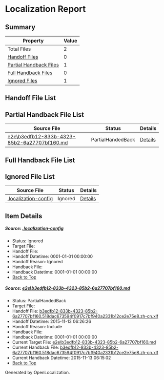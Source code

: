 # <a name='report-top'></a> Localization Report

## Summary
 Property | Value 
 -------- | ----- 
 Total Files | 2
[ Handoff Files ](#handoff-list)| 0
[ Partial Handback Files ](#partial-handback-list)| 1
[ Full Handback Files ](#full-handback-list)| 0
[ Ignored Files ](#ignored-list)| 1

## <a name='handoff-list'></a> Handoff File List

## <a name='partial-handback-list'></a> Partial Handback File List
 Source File | Status | Details 
 ----------- | ------ | ------- 
 [e2e\b3edfb12-833b-4323-85b2-6a27707bf160.md](https://github.com/OpenLocalizationTest/oltest/blob/23d8c6f173ee0e6098f17e22ca23406ee0fddad7/e2e/b3edfb12-833b-4323-85b2-6a27707bf160.md) | PartialHandedBack | [Details](#dd68c21cbc60f73005974f50091710c4872c86731)

## <a name='handback-list'></a> Full Handback File List

## <a name='ignored-list'></a> Ignored File List
 Source File | Status | Details 
 ----------- | ------ | ------- 
 [.localization-config](https://github.com/OpenLocalizationTest/oltest/blob/23d8c6f173ee0e6098f17e22ca23406ee0fddad7/.localization-config) | Ignored | [Details](#048a0e657b81f2e30d1cbef1ba533f0de3ca11c40)

## Item Details
##### <a name='048a0e657b81f2e30d1cbef1ba533f0de3ca11c40'></a> Source: [.localization-config](https://github.com/OpenLocalizationTest/oltest/blob/23d8c6f173ee0e6098f17e22ca23406ee0fddad7/.localization-config)
* Status: Ignored
* Target File: 
* Handoff File: 
* Handoff Datetime: 0001-01-01 00:00:00
* Handoff Reason: Ignored
* Handback File: 
* Handback Datetime: 0001-01-01 00:00:00
* [Back to Top](#report-top)

##### <a name='dd68c21cbc60f73005974f50091710c4872c86731'></a> Source: [e2e\b3edfb12-833b-4323-85b2-6a27707bf160.md](https://github.com/OpenLocalizationTest/oltest/blob/23d8c6f173ee0e6098f17e22ca23406ee0fddad7/e2e/b3edfb12-833b-4323-85b2-6a27707bf160.md)
* Status: PartialHandedBack
* Target File: 
* Handoff File: [b3edfb12-833b-4323-85b2-6a27707bf160.518dac673594f0917c7bf940a2331b12ce2e75e8.zh-cn.xlf](https://github.com/OpenLocalizationTestOrg/olhandoff/blob/c1a098672cd17ec2408197bb253a9c1b64ad9637/ol-handoff/OpenLocalizationTestOrg/oltest.zh-cn/yanz/b3edfb12-833b-4323-85b2-6a27707bf160.518dac673594f0917c7bf940a2331b12ce2e75e8.zh-cn.xlf)
* Handoff Datetime: 2015-11-13 06:26:26
* Handoff Reason: Include
* Handback File: 
* Handback Datetime: 0001-01-01 00:00:00
* Current Target File: [e2e\b3edfb12-833b-4323-85b2-6a27707bf160.md](https://github.com/OpenLocalizationTestOrg/oltest.zh-cn/blob/a2416a966bddc874601ac37c330792bf700a8317/e2e/b3edfb12-833b-4323-85b2-6a27707bf160.md)
* Current Handback File: [b3edfb12-833b-4323-85b2-6a27707bf160.518dac673594f0917c7bf940a2331b12ce2e75e8.zh-cn.xlf](https://github.com/OpenLocalizationTestOrg/olhandback/blob/01626176520f5847c003e5cc8b5f584562a659d1/ol-handback/OpenLocalizationTestOrg/oltest.zh-cn/yanz/b3edfb12-833b-4323-85b2-6a27707bf160.518dac673594f0917c7bf940a2331b12ce2e75e8.zh-cn.xlf)
* Current Handback Datetime: 2015-11-13 06:15:02
* [Back to Top](#report-top)


Generated by OpenLocalization.
